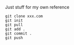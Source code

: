 Just stuff for my own reference

	git clone xxx.com
	git init
	git pull
	git add .
	git commit .
	git push
